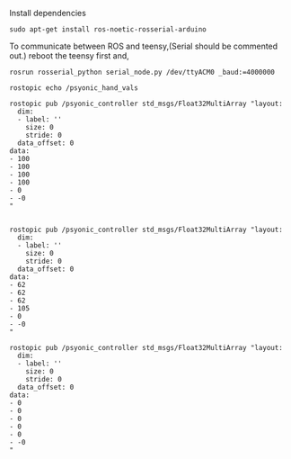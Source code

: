 Install dependencies
```
sudo apt-get install ros-noetic-rosserial-arduino
```

To communicate between ROS and teensy,(Serial should be commented out.)
reboot the teensy first and,

```
rosrun rosserial_python serial_node.py /dev/ttyACM0 _baud:=4000000
```

```
rostopic echo /psyonic_hand_vals

rostopic pub /psyonic_controller std_msgs/Float32MultiArray "layout:
  dim:
  - label: ''
    size: 0
    stride: 0
  data_offset: 0
data:
- 100
- 100
- 100
- 100
- 0
- -0
"


rostopic pub /psyonic_controller std_msgs/Float32MultiArray "layout:
  dim:
  - label: ''
    size: 0
    stride: 0
  data_offset: 0
data:
- 62
- 62
- 62
- 105
- 0
- -0
"

rostopic pub /psyonic_controller std_msgs/Float32MultiArray "layout:
  dim:
  - label: ''
    size: 0
    stride: 0
  data_offset: 0
data:
- 0
- 0
- 0
- 0
- 0
- -0
"
